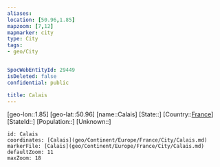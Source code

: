 ```yaml
---
aliases: 
location: [50.96,1.85]
mapzoom: [7,12] 
mapmarker: city 
type: City
tags:
- geo/City


SpocWebEntityId: 29449
isDeleted: false
confidential: public

title: Calais
---
```

[geo-lon::1.85]
[geo-lat::50.96]
[name::Calais]
[State::]
[Country::[France](geo/Continent/Europe/France.md)]
[StateId::]
[Population::]
[Unknown::]


```leaflet
id: Calais
coordinates: [Calais](geo/Continent/Europe/France/City/Calais.md)
markerFile: [Calais](geo/Continent/Europe/France/City/Calais.md)
defaultZoom: 11 
maxZoom: 18
```


